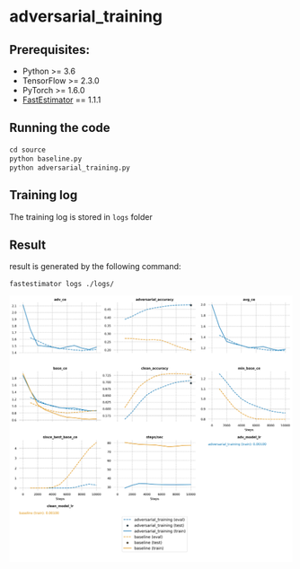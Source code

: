 # adversarial_training


## Prerequisites:
* Python >= 3.6
* TensorFlow >= 2.3.0
* PyTorch >= 1.6.0
* [FastEstimator](https://github.com/fastestimator/fastestimator) == 1.1.1


## Running the code
```
cd source
python baseline.py
python adversarial_training.py
```

## Training log
The training log is stored in `logs` folder

## Result

result is generated by the following command:

```
fastestimator logs ./logs/
```

![result](./result/result.png)